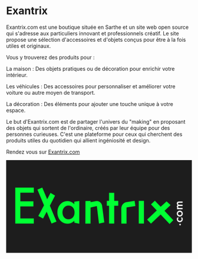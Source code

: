 <h1>Exantrix</h1>


Exantrix.com est une boutique située en Sarthe et un site web open source qui s'adresse aux particuliers innovant et professionnels créatif. Le site propose une sélection d'accessoires et d'objets conçus pour être à la fois utiles et originaux.

Vous y trouverez des produits pour :

La maison : Des objets pratiques ou de décoration pour enrichir votre intérieur.

Les véhicules : Des accessoires pour personnaliser et améliorer votre voiture ou autre moyen de transport.

La décoration : Des éléments pour ajouter une touche unique à votre espace.

Le but d'Exantrix.com est de partager l'univers du "making" en proposant des objets qui sortent de l'ordinaire, créés par leur équipe pour des personnes curieuses. C'est une plateforme pour ceux qui cherchent des produits utiles du quotidien qui allient ingéniosité et design.

Rendez vous sur <a href="https://exantrix.com/">Exantrix.com</a>


<div class="Box-sc-g0xbh4-0 bDycpP">
<img alt="logo.jpg" src="https://github.com/tony-dev-web/exantrix.com/blob/main/logo2.jpg?raw=true" data-hpc="true" class="Box-sc-g0xbh4-0 fzFXnm"></div>
